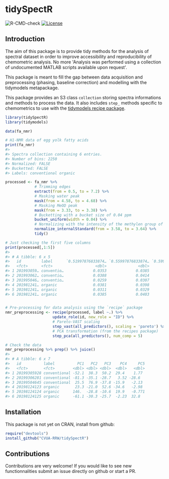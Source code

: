 # tidySpectR

![R-CMD-check](https://github.com/CVUA-RRW/tidySpectR/workflows/R-CMD-check/badge.svg)
[![License](https://img.shields.io/badge/License-BSD%203--Clause-blue.svg)](https://opensource.org/licenses/BSD-3-Clause)


## Introduction

The aim of this package is to provide tidy methods for the 
analysis of spectral dataset in order to improve 
accessibility and reproducibility of chemometric analysis.
No more 'Analysis was performed using a collection of 
undocumented MATLAB scripts available upon request'.

This package is meant to fill the gap between data acquisition 
and preprocessing (phasing, baseline correction) and modelling
with the tidymodels metapackage.

This package provides an S3 class `collection` storing spectra informations
and methods to process the data. It also includes `step_` methods specific
to chemometrics to use with the [tidymodels recipe package](https://github.com/tidymodels/recipes). 

```r
library(tidySpectR)
library(tidymodels)

data(fa_nmr)

# H1-NMR data of egg yolk fatty acids
print(fa_nmr)
#> 
#> Spectra collection containing 6 entries.
#> Number of bins: 2250
#> Normalized: FALSE
#> Bucketted: FALSE
#> Labels: conventional organic

processed <- fa_nmr %>% 
             # Trimming edges
             extract(from = 0.5, to = 7.2) %>% 
             # Masking water peak
             mask(from = 4.58, to = 4.68) %>% 
             # Masking MeOD peak
             mask(from = 3.33, to = 3.38) %>% 
             # Bucketting with a bucket size of 0.04 ppm
             bucket_uniform(width = 0.04) %>% 
             # Normalizing with the intensity of the methylen group of phospahtidylcholin
             normalize_internalStandard(from = 3.58, to = 3.64) %>%
             tidy()

# Just checking the first five columns
print(processed[,1:5]) 
#> 
#> # A tibble: 6 x 5
#>   id         label      `0.51997876833874… `0.55997876833874… `0.59997876833874…
#>   <fct>      <fct>                   <dbl>              <dbl>              <dbl>
#> 1 201993059… conventio…             0.0353             0.0385             0.0442
#> 2 201993062… conventio…             0.0388             0.0414             0.0481
#> 3 201995046… conventio…             0.0259             0.0307             0.0348
#> 4 201981241… organic                0.0381             0.0398             0.0451
#> 5 201981241… organic                0.0311             0.0329             0.0425
#> 6 201981241… organic                0.0385             0.0403             0.0470


# Pre-processing for data analysis using the `recipe` package
nmr_preprocessing <- recipe(processed, label ~.) %>%
                     update_role(id, new_role = "ID") %>% 
                     # Pareto-VAST scaling
                     step_vast(all_predictors(), scaling = 'pareto') %>%
                     # PCA transformation (from the recipes package)
                     step_pca(all_predictors(), num_comp = 5)

# Check the data 
nmr_preprocessing %>% prep() %>% juice()
#> 
#> # A tibble: 6 x 7
#>   id          label          PC1   PC2   PC3    PC4     PC5
#>   <fct>       <fct>        <dbl> <dbl> <dbl>  <dbl>   <dbl>
#> 1 20199305928 conventional -52.1  38.3  50.2  29.4    1.77
#> 2 20199306281 conventional -81.3 -35.1 -28.7   3.52 -28.6
#> 3 20199504645 conventional  25.5  76.9 -37.8 -15.9   -2.13
#> 4 20198124123 organic       23.3 -21.0  52.6 -34.6   -2.98
#> 5 20198124124 organic      146.  -28.8 -10.6  19.9   -0.771
#> 6 20198124125 organic      -61.1 -30.3 -25.7  -2.23  32.8
```

## Installation

This package is not yet on CRAN, install from github:

```r
require("devtools")
install_github("CVUA-RRW/tidySpectR")
```

## Contributions

Contributions are very welcome!
If you would like to see new functionnalities submit an issue directly 
on github or start a PR.